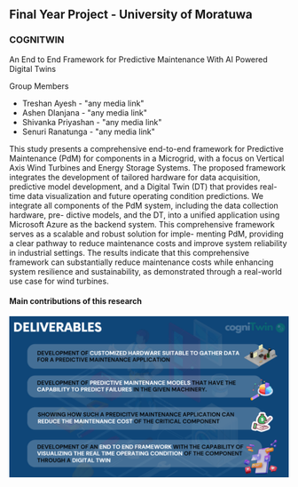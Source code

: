 ## Final Year Project - University of Moratuwa 
### COGNITWIN
An End to End Framework for Predictive Maintenance With AI Powered Digital Twins

Group Members 
- Treshan Ayesh      - "any media link"
- Ashen Dlanjana     - "any media link"
- Shivanka Priyashan - "any media link"
- Senuri Ranatunga   - "any media link"

This study presents a comprehensive end-to-end framework for Predictive Maintenance
(PdM) for components in a Microgrid, with a focus on Vertical Axis Wind Turbines and
Energy Storage Systems. The proposed framework integrates the development of tailored
hardware for data acquisition, predictive model development, and a Digital Twin (DT)
that provides real-time data visualization and future operating condition predictions. We
integrate all components of the PdM system, including the data collection hardware, pre-
dictive models, and the DT, into a unified application using Microsoft Azure as the backend
system. This comprehensive framework serves as a scalable and robust solution for imple-
menting PdM, providing a clear pathway to reduce maintenance costs and improve system
reliability in industrial settings. The results indicate that this comprehensive framework can
substantially reduce maintenance costs while enhancing system resilience and sustainability,
as demonstrated through a real-world use case for wind turbines.

#### Main contributions of this research

![Logo](./images/Deliverables.png)